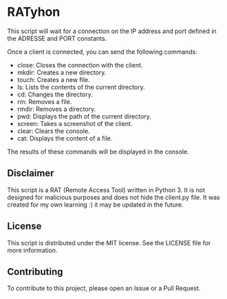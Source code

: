 # RATyhon

This script will wait for a connection on the IP address and port defined in the ADRESSE and PORT constants.

Once a client is connected, you can send the following commands:

- close: Closes the connection with the client.
- mkdir: Creates a new directory.
- touch: Creates a new file.
- ls: Lists the contents of the current directory.
- cd: Changes the directory.
- rm: Removes a file.
- rmdir: Removes a directory.
- pwd: Displays the path of the current directory.
- screen: Takes a screenshot of the client.
- clear: Clears the console.
- cat: Displays the content of a file.

The results of these commands will be displayed in the console.

## Disclaimer
This script is a RAT (Remote Access Tool) written in Python 3. It is not designed for malicious purposes and does not hide the client.py file.
It was created for my own learning :) it may be updated in the future.


## License

This script is distributed under the MIT license. See the LICENSE file for more information.

## Contributing

To contribute to this project, please open an Issue or a Pull Request.
